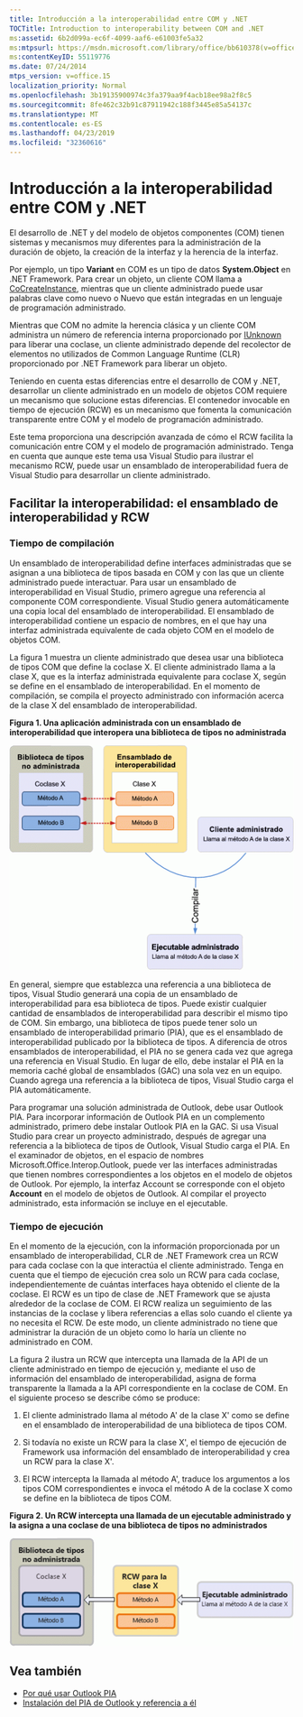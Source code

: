 ```yaml
---
title: Introducción a la interoperabilidad entre COM y .NET
TOCTitle: Introduction to interoperability between COM and .NET
ms:assetid: 6b2d099a-ec6f-4099-aaf6-e61003fe5a32
ms:mtpsurl: https://msdn.microsoft.com/library/office/bb610378(v=office.15)
ms:contentKeyID: 55119776
ms.date: 07/24/2014
mtps_version: v=office.15
localization_priority: Normal
ms.openlocfilehash: 3b19135900974c3fa379aa9f4acb18ee98a2f8c5
ms.sourcegitcommit: 8fe462c32b91c87911942c188f3445e85a54137c
ms.translationtype: MT
ms.contentlocale: es-ES
ms.lasthandoff: 04/23/2019
ms.locfileid: "32360616"
---
```

# <a name="introduction-to-interoperability-between-com-and-net"></a>Introducción a la interoperabilidad entre COM y .NET

El desarrollo de .NET y del modelo de objetos componentes (COM) tienen sistemas y mecanismos muy diferentes para la administración de la duración de objeto, la creación de la interfaz y la herencia de la interfaz. 

Por ejemplo, un tipo **Variant** en COM es un tipo de datos **System.Object** en .NET Framework. Para crear un objeto, un cliente COM llama a [CoCreateInstance](https://docs.microsoft.com/windows/desktop/api/combaseapi/nf-combaseapi-cocreateinstance), mientras que un cliente administrado puede usar palabras clave como nuevo o Nuevo que están integradas en un lenguaje de programación administrado. 

Mientras que COM no admite la herencia clásica y un cliente COM administra un número de referencia interna proporcionado por [IUnknown](https://docs.microsoft.com/windows/desktop/api/unknwn/nn-unknwn-iunknown) para liberar una coclase, un cliente administrado depende del recolector de elementos no utilizados de Common Language Runtime (CLR) proporcionado por .NET Framework para liberar un objeto. 

Teniendo en cuenta estas diferencias entre el desarrollo de COM y .NET, desarrollar un cliente administrado en un modelo de objetos COM requiere un mecanismo que solucione estas diferencias. El contenedor invocable en tiempo de ejecución (RCW) es un mecanismo que fomenta la comunicación transparente entre COM y el modelo de programación administrado.

Este tema proporciona una descripción avanzada de cómo el RCW facilita la comunicación entre COM y el modelo de programación administrado. Tenga en cuenta que aunque este tema usa Visual Studio para ilustrar el mecanismo RCW, puede usar un ensamblado de interoperabilidad fuera de Visual Studio para desarrollar un cliente administrado.

## <a name="facilitating-interoperability-the-interop-assembly-and-rcw"></a>Facilitar la interoperabilidad: el ensamblado de interoperabilidad y RCW

### <a name="compile-time"></a>Tiempo de compilación

Un ensamblado de interoperabilidad define interfaces administradas que se asignan a una biblioteca de tipos basada en COM y con las que un cliente administrado puede interactuar. Para usar un ensamblado de interoperabilidad en Visual Studio, primero agregue una referencia al componente COM correspondiente. Visual Studio genera automáticamente una copia local del ensamblado de interoperabilidad. El ensamblado de interoperabilidad contiene un espacio de nombres, en el que hay una interfaz administrada equivalente de cada objeto COM en el modelo de objetos COM. 

La figura 1 muestra un cliente administrado que desea usar una biblioteca de tipos COM que define la coclase X. El cliente administrado llama a la clase X, que es la interfaz administrada equivalente para coclase X, según se define en el ensamblado de interoperabilidad. En el momento de compilación, se compila el proyecto administrado con información acerca de la clase X del ensamblado de interoperabilidad.

**Figura 1. Una aplicación administrada con un ensamblado de interoperabilidad que interopera una biblioteca de tipos no administrada**

![Una aplicación administrada con un ensamblado de interoperabilidad que interopera una biblioteca de tipos no administrada](media/pia-unmanaged-type-library.gif)
  
En general, siempre que establezca una referencia a una biblioteca de tipos, Visual Studio generará una copia de un ensamblado de interoperabilidad para esa biblioteca de tipos. Puede existir cualquier cantidad de ensamblados de interoperabilidad para describir el mismo tipo de COM. Sin embargo, una biblioteca de tipos puede tener solo un ensamblado de interoperabilidad primario (PIA), que es el ensamblado de interoperabilidad publicado por la biblioteca de tipos. A diferencia de otros ensamblados de interoperabilidad, el PIA no se genera cada vez que agrega una referencia en Visual Studio. En lugar de ello, debe instalar el PIA en la memoria caché global de ensamblados (GAC) una sola vez en un equipo. Cuando agrega una referencia a la biblioteca de tipos, Visual Studio carga el PIA automáticamente.

Para programar una solución administrada de Outlook, debe usar Outlook PIA. Para incorporar información de Outlook PIA en un complemento administrado, primero debe instalar Outlook PIA en la GAC. Si usa Visual Studio para crear un proyecto administrado, después de agregar una referencia a la biblioteca de tipos de Outlook, Visual Studio carga el PIA. En el examinador de objetos, en el espacio de nombres Microsoft.Office.Interop.Outlook, puede ver las interfaces administradas que tienen nombres correspondientes a los objetos en el modelo de objetos de Outlook. Por ejemplo, la interfaz Account se corresponde con el objeto **Account** en el modelo de objetos de Outlook. Al compilar el proyecto administrado, esta información se incluye en el ejecutable.

### <a name="run-time"></a>Tiempo de ejecución

En el momento de la ejecución, con la información proporcionada por un ensamblado de interoperabilidad, CLR de .NET Framework crea un RCW para cada coclase con la que interactúa el cliente administrado. Tenga en cuenta que el tiempo de ejecución crea solo un RCW para cada coclase, independientemente de cuántas interfaces haya obtenido el cliente de la coclase. El RCW es un tipo de clase de .NET Framework que se ajusta alrededor de la coclase de COM. El RCW realiza un seguimiento de las instancias de la coclase y libera referencias a ellas solo cuando el cliente ya no necesita el RCW. De este modo, un cliente administrado no tiene que administrar la duración de un objeto como lo haría un cliente no administrado en COM.

La figura 2 ilustra un RCW que intercepta una llamada de la API de un cliente administrado en tiempo de ejecución y, mediante el uso de información del ensamblado de interoperabilidad, asigna de forma transparente la llamada a la API correspondiente en la coclase de COM. En el siguiente proceso se describe cómo se produce:

1.  El cliente administrado llama al método A' de la clase X' como se define en el ensamblado de interoperabilidad de una biblioteca de tipos COM.

2.  Si todavía no existe un RCW para la clase X', el tiempo de ejecución de Framework usa información del ensamblado de interoperabilidad y crea un RCW para la clase X'.

3.  El RCW intercepta la llamada al método A', traduce los argumentos a los tipos COM correspondientes e invoca el método A de la coclase X como se define en la biblioteca de tipos COM.

**Figura 2. Un RCW intercepta una llamada de un ejecutable administrado y la asigna a una coclase de una biblioteca de tipos no administrados**

![Un RCW intercepta una llamada de un ejecutable administrado y la asigna a una coclase de una biblioteca de tipos no administrados](media/pia-unmanaged-type-library-2.gif)
  

## <a name="see-also"></a>Vea también

- [Por qué usar Outlook PIA](why-use-the-outlook-pia.md)
- [Instalación del PIA de Outlook y referencia a él](installing-and-referencing-the-outlook-pia.md)

